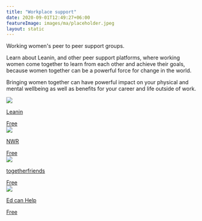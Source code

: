 ```yaml
---
title: "Workplace support"
date: 2020-09-01T12:49:27+06:00
featureImage: images/ma/placeholder.jpeg
layout: static
---
```


Working women's peer to peer support groups.

Learn about Leanin, and other peer support platforms, where working women come together to learn from each other and achieve their goals, because women together can be a powerful force for change in the world.

Bringing women together can have powerful impact on your physical and mental wellbeing as well as benefits for your career and life outside of work.

<a class="ma-link" href="https://leanin.org/about"><div class="ma-card ma-card-Community"><div class="ma-icon"><img src ="/images/Icon-check - community - opacity.svg"/></div><div class="ma-name"><p>Leanin</p></div><div class="ma-paid-text"><span>Free</span></div></div></a><a class="ma-link" href="https://nwr.org.uk/"><div class="ma-card ma-card-Community"><div class="ma-icon"><img src ="/images/Icon-check - community - opacity.svg"/></div><div class="ma-name"><p>NWR</p></div><div class="ma-paid-text"><span>Free</span></div></div></a><a class="ma-link" href="https://www.togetherfriends.com/"><div class="ma-card ma-card-Community"><div class="ma-icon"><img src ="/images/Icon-check - community - opacity.svg"/></div><div class="ma-name"><p>togetherfriends</p></div><div class="ma-paid-text"><span>Free</span></div></div></a><a class="ma-link" href="https://www.awin1.com/cread.php?awinmid=53283&awinaffid=1198638&ued=https%3A%2F%2Fedcanhelp.io%2F"><div class="ma-card ma-card-Community"><div class="ma-icon"><img src ="/images/Icon-check - community - opacity.svg"/></div><div class="ma-name"><p>Ed can Help</p></div><div class="ma-paid-text"><span>Free</span></div></div></a>  

<br/><br/>






